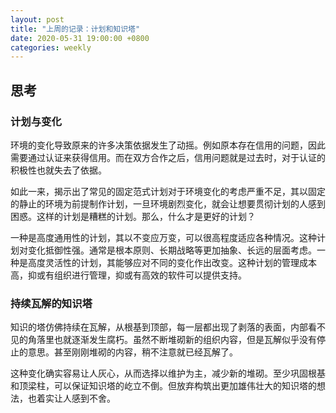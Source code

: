 ```yaml
---
layout: post
title: "上周的记录：计划和知识塔"
date: 2020-05-31 19:00:00 +0800
categories: weekly
---
```


## 思考

### 计划与变化

环境的变化导致原来的许多决策依据发生了动摇。例如原本存在信用的问题，因此需要通过认证来获得信用。而在双方合作之后，信用问题就是过去时，对于认证的积极性也就失去了依据。

如此一来，揭示出了常见的固定范式计划对于环境变化的考虑严重不足，其以固定的静止的环境为前提制作计划，一旦环境剧烈变化，就会让想要贯彻计划的人感到困惑。这样的计划是糟糕的计划。那么，什么才是更好的计划？

一种是高度通用性的计划，其以不变应万变，可以很高程度适应各种情况。这种计划对变化抵御性强。通常是根本原则、长期战略等更加抽象、长远的层面考虑。一种是高度灵活性的计划，其能够应对不同的变化作出改变。这种计划的管理成本高，抑或有组织进行管理，抑或有高效的软件可以提供支持。

### 持续瓦解的知识塔

知识的塔仿佛持续在瓦解，从根基到顶部，每一层都出现了剥落的表面，内部看不见的角落里也就逐渐发生腐朽。虽然不断堆砌新的组织内容，但是瓦解似乎没有停止的意思。甚至刚刚堆砌的内容，稍不注意就已经瓦解了。

这种变化确实容易让人灰心，从而选择以维护为主，减少新的堆砌。至少巩固根基和顶梁柱，可以保证知识塔的屹立不倒。但放弃构筑出更加雄伟壮大的知识塔的想法，也着实让人感到不舍。
